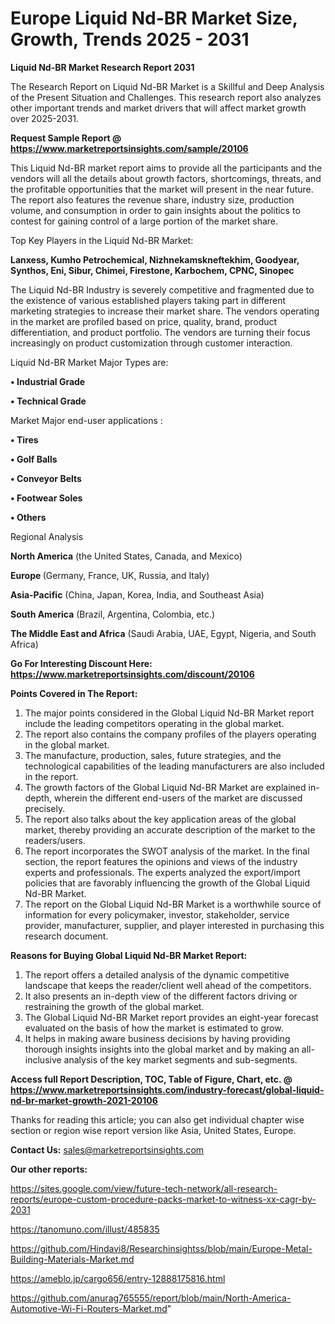 # Europe Liquid Nd-BR Market Size, Growth, Trends 2025 - 2031

<strong>Liquid Nd-BR Market Research Report 2031</strong>

The Research Report on Liquid Nd-BR Market is a Skillful and Deep Analysis of the Present Situation and Challenges. This research report also analyzes other important trends and market drivers that will affect market growth over 2025-2031.

<strong>Request Sample Report @ <a href=https://www.marketreportsinsights.com/sample/20106>https://www.marketreportsinsights.com/sample/20106</a></strong>

This Liquid Nd-BR market report aims to provide all the participants and the vendors will all the details about growth factors, shortcomings, threats, and the profitable opportunities that the market will present in the near future. The report also features the revenue share, industry size, production volume, and consumption in order to gain insights about the politics to contest for gaining control of a large portion of the market share.

Top Key Players in the Liquid Nd-BR Market:

<strong>Lanxess, Kumho Petrochemical, Nizhnekamskneftekhim, Goodyear, Synthos, Eni, Sibur, Chimei, Firestone, Karbochem, CPNC, Sinopec</strong>

The Liquid Nd-BR Industry is severely competitive and fragmented due to the existence of various established players taking part in different marketing strategies to increase their market share. The vendors operating in the market are profiled based on price, quality, brand, product differentiation, and product portfolio. The vendors are turning their focus increasingly on product customization through customer interaction.

Liquid Nd-BR Market Major Types are:

<strong>• Industrial Grade

• Technical Grade</strong>

Market Major end-user applications :

<strong>• Tires

• Golf Balls

• Conveyor Belts

• Footwear Soles

• Others</strong>

Regional Analysis

</u><strong><b>North America</b></strong> (the United States, Canada, and Mexico)

<strong><b>Europe </b></strong>(Germany, France, UK, Russia, and Italy)

<strong><b>Asia-Pacific</b></strong> (China, Japan, Korea, India, and Southeast Asia)

<strong><b>South America</b></strong> (Brazil, Argentina, Colombia, etc.)

<strong><b>The Middle East and Africa</b></strong> (Saudi Arabia, UAE, Egypt, Nigeria, and South Africa)

<strong>Go For Interesting Discount Here: <a href=https://www.marketreportsinsights.com/discount/20106>https://www.marketreportsinsights.com/discount/20106</a></strong>

<strong>Points Covered in The Report:</strong>
<ol>
  <li>The major points considered in the Global Liquid Nd-BR Market report include the leading competitors operating in the global market.</li>
  <li>The report also contains the company profiles of the players operating in the global market.</li>
  <li>The manufacture, production, sales, future strategies, and the technological capabilities of the leading manufacturers are also included in the report.</li>
  <li>The growth factors of the Global Liquid Nd-BR Market are explained in-depth, wherein the different end-users of the market are discussed precisely.</li>
  <li>The report also talks about the key application areas of the global market, thereby providing an accurate description of the market to the readers/users.</li>
  <li>The report incorporates the SWOT analysis of the market. In the final section, the report features the opinions and views of the industry experts and professionals. The experts analyzed the export/import policies that are favorably influencing the growth of the Global Liquid Nd-BR Market.</li>
  <li>The report on the Global Liquid Nd-BR Market is a worthwhile source of information for every policymaker, investor, stakeholder, service provider, manufacturer, supplier, and player interested in purchasing this research document.</li>
</ol>
<strong>Reasons for Buying Global Liquid Nd-BR Market Report:</strong>

<ol>
  <li>The report offers a detailed analysis of the dynamic competitive landscape that keeps the reader/client well ahead of the competitors.</li>
  <li>It also presents an in-depth view of the different factors driving or restraining the growth of the global market.</li>
  <li>The Global Liquid Nd-BR Market report provides an eight-year forecast evaluated on the basis of how the market is estimated to grow.</li>
  <li>It helps in making aware business decisions by having providing thorough insights insights into the global market and by making an all-inclusive analysis of the key market segments and sub-segments.</li>
</ol>
<strong>Access full Report Description, TOC, Table of Figure, Chart, etc. @ <a href=https://www.marketreportsinsights.com/industry-forecast/global-liquid-nd-br-market-growth-2021-20106>https://www.marketreportsinsights.com/industry-forecast/global-liquid-nd-br-market-growth-2021-20106</a></strong>


Thanks for reading this article; you can also get individual chapter wise section or region wise report version like Asia, United States, Europe.

<strong>Contact Us:</strong>
sales@marketreportsinsights.com

<strong>Our other reports:</strong>

<a href=https://sites.google.com/view/future-tech-network/all-research-reports/europe-custom-procedure-packs-market-to-witness-xx-cagr-by-2031>https://sites.google.com/view/future-tech-network/all-research-reports/europe-custom-procedure-packs-market-to-witness-xx-cagr-by-2031</a>

<a href=https://tanomuno.com/illust/485835>https://tanomuno.com/illust/485835</a>

<a href=https://github.com/Hindavi8/Researchinsightss/blob/main/Europe-Metal-Building-Materials-Market.md>https://github.com/Hindavi8/Researchinsightss/blob/main/Europe-Metal-Building-Materials-Market.md</a>

<a href=https://ameblo.jp/cargo656/entry-12888175816.html>https://ameblo.jp/cargo656/entry-12888175816.html</a>

<a href=https://github.com/anurag765555/report/blob/main/North-America-Automotive-Wi-Fi-Routers-Market.md>https://github.com/anurag765555/report/blob/main/North-America-Automotive-Wi-Fi-Routers-Market.md</a>"
